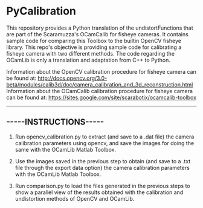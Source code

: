 # PyCalibration
This repository provides a Python translation of the undistortFunctions that are part of the Scaramuzza's OCamCalib for fisheye cameras. It contains sample code for comparing this Toolbox to the builtin OpenCV fisheye library.
This repo's objective is providing sample code for calibrating a fisheye camera with two different methods. The code regarding the OCamLib is only a translation and adaptation from C++ to Python. 

Information about the OpenCV calibration procedure for fisheye camera can be found at: http://docs.opencv.org/3.0-beta/modules/calib3d/doc/camera_calibration_and_3d_reconstruction.html
Information about the OCamCalib calibration procedure for fisheye camera can be found at: https://sites.google.com/site/scarabotix/ocamcalib-toolbox

----------------------
-----INSTRUCTIONS-----
----------------------

1. Run opencv_calibration.py to extract (and save to a .dat file) the camera calibration parameters using opencv, and save the images for doing the same with the OCamLib Matlab Toolbox.

2. Use the images saved in the previous step to obtain (and save to a .txt file through the export data option) the camera calibration parameters with the OCamLib Matlab Toolbox.

3. Run comparison.py to load the files generated in the previous steps to show a parallel view of the results obtained with the calibration and undistortion methods of OpenCV and OCamLib.